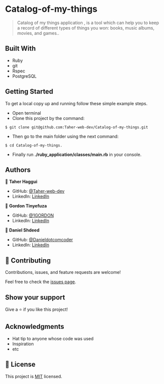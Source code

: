 # Catalog-of-my-things

> Catalog of my things application , is a tool which can help you to keep a record of different types of things you won: books, music albums, movies, and games.. 

## Built With
- Ruby
- git
- Rspec
- PostgreSQL

## Getting Started

To get a local copy up and running follow these simple example steps.
- Open terminal
- Clone this project by the command: 

```
$ git clone git@github.com:Taher-web-dev/Catalog-of-my-things.git
```

- Then go to the main folder using the next command:

```
$ cd Catalog-of-my-things.
```
- Finally run <b>./ruby_application/classes/main.rb</b> in your console.


## Authors

👤 **Taher Haggui**

- GitHub: [@Taher-web-dev](https://github.com/Taher-web-dev)
- LinkedIn: [LinkedIn](https://www.linkedin.com/in/taher-haggui/)

👤 **Gordon Tinyefuza**

- GitHub: [@1GORDON](https://github.com/1GORDON)
- LinkedIn: [LinkedIn](https://www.linkedin.com/in/tinyefuza-gordon/)

👤 **Daniel Shdeed**

- GitHub: [@Danieldotcomcoder](https://github.com/Danieldotcomcoder)
- LinkedIn: [LinkedIn]()

## 🤝 Contributing

Contributions, issues, and feature requests are welcome!

Feel free to check the [issues page](../../issues/).

## Show your support

Give a ⭐️ if you like this project!

## Acknowledgments

- Hat tip to anyone whose code was used
- Inspiration
- etc

## 📝 License

This project is [MIT](./MIT.md) licensed.
